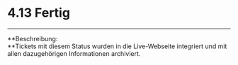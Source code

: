 # 4.13 Fertig

---

**Beschreibung:  
**Tickets mit diesem Status wurden in die Live-Webseite integriert und mit allen dazugehörigen Informationen archiviert.

